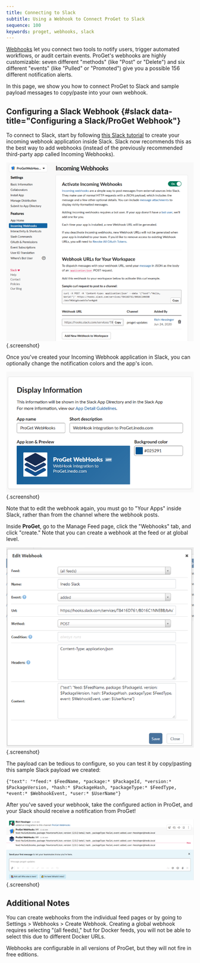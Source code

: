 ```yaml
---
title: Connecting to Slack
subtitle: Using a Webhook to Connect ProGet to Slack
sequence: 100
keywords: proget, webhooks, slack
---
```


[Webhooks](/docs/proget/advanced/webhooks) let you connect two tools to notify users, trigger automated workflows, or audit certain events. ProGet's webhooks are highly customizable: seven different "methods" (like "Post" or "Delete") and six different "events" (like "Pulled" or "Promoted") give you a possible 156 different notification alerts. 

In this page, we show you how to connect ProGet to Slack and sample payload messages to copy/paste into your own webhook.

## Configuring a Slack Webhook {#slack data-title="Configuring a Slack/ProGet Webhook"}

To connect to Slack, start by following [this Slack tutorial](https://api.slack.com/messaging/webhooks) to create your incoming webhook application inside Slack. Slack now recommends this as the best way to add webhooks (instead of the previously recommended third-party app called Incoming Webhooks).

![](/resources/documentation/proget/SlackWebHooks.png){.screenshot}

Once you've created your Incoming Webhook application in Slack, you can optionally change the notification colors and the app's icon.

![](/resources/documentation/proget/SlackApp.png){.screenshot}

Note that to edit the webhook again, you must go to "Your Apps" inside Slack, rather than from the channel where the webhook posts.

Inside **ProGet**, go to the Manage Feed page, click the "Webhooks" tab, and click "create." Note that you can create a webhook at the feed or at global level.

![](/resources/documentation/proget/Slack-ProGet-WebHook.png){.screenshot}

The payload can be tedious to configure, so you can test it by copy/pasting this sample Slack payload we created:

```
{"text": "*feed:* $FeedName, *package:* $PackageId, *version:* $PackageVersion, *hash:* $PackageHash, *packageType:* $FeedType, *event:* $WebhookEvent, *user:* $UserName"}
```

After you've saved your webhook, take the configured action in ProGet, and your Slack should receive a notification from ProGet!

![](/resources/documentation/proget/SlackMessageEvolution.png){.screenshot}

## Additional Notes

You can create webhooks from the individual feed pages or by going to Settings > Webhooks > Create Webhook. Creating a global webhook requires selecting "(all feeds)," but for Docker feeds, you will not be able to select this due to different Docker URLs.

Webhooks are configurable in all versions of ProGet, but they will not fire in free editions.

